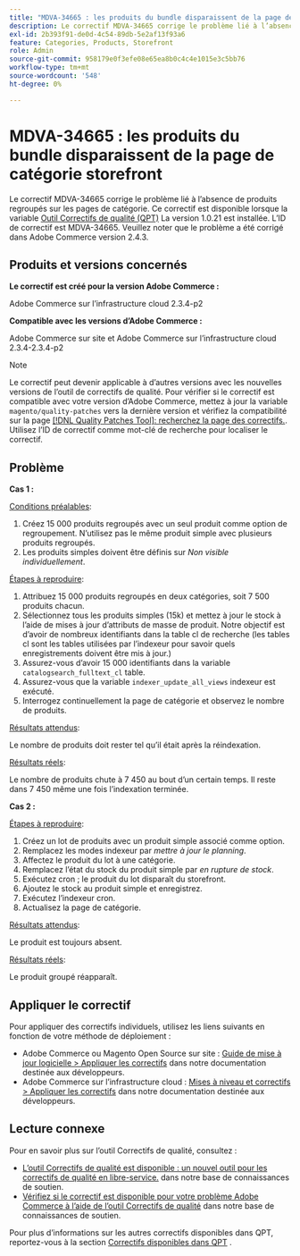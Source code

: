 ```yaml
---
title: "MDVA-34665 : les produits du bundle disparaissent de la page de catégorie storefront"
description: Le correctif MDVA-34665 corrige le problème lié à l’absence de produits regroupés sur les pages de catégorie. Ce correctif est disponible lorsque l’[outil de correctifs de qualité (QPT)](/help/announcements/adobe-commerce-announcements/magento-quality-patches-released-new-tool-to-self-serve-quality-patches.md) 1.0.21 est installé. L’ID de correctif est MDVA-34665. Veuillez noter que le problème a été corrigé dans Adobe Commerce version 2.4.3.
exl-id: 2b393f91-de0d-4c54-89db-5e2af13f93a6
feature: Categories, Products, Storefront
role: Admin
source-git-commit: 958179e0f3efe08e65ea8b0c4c4e1015e3c5bb76
workflow-type: tm+mt
source-wordcount: '548'
ht-degree: 0%

---
```


# MDVA-34665 : les produits du bundle disparaissent de la page de catégorie storefront

Le correctif MDVA-34665 corrige le problème lié à l’absence de produits regroupés sur les pages de catégorie. Ce correctif est disponible lorsque la variable [Outil Correctifs de qualité (QPT)](/help/announcements/adobe-commerce-announcements/magento-quality-patches-released-new-tool-to-self-serve-quality-patches.md) La version 1.0.21 est installée. L’ID de correctif est MDVA-34665. Veuillez noter que le problème a été corrigé dans Adobe Commerce version 2.4.3.

## Produits et versions concernés

**Le correctif est créé pour la version Adobe Commerce :**

Adobe Commerce sur l’infrastructure cloud 2.3.4-p2

**Compatible avec les versions d’Adobe Commerce :**

Adobe Commerce sur site et Adobe Commerce sur l’infrastructure cloud 2.3.4-2.3.4-p2

>[!NOTE]
>
>Le correctif peut devenir applicable à d’autres versions avec les nouvelles versions de l’outil de correctifs de qualité. Pour vérifier si le correctif est compatible avec votre version d’Adobe Commerce, mettez à jour la variable `magento/quality-patches` vers la dernière version et vérifiez la compatibilité sur la page [[!DNL Quality Patches Tool]: recherchez la page des correctifs.](https://devdocs.magento.com/quality-patches/tool.html#patch-grid). Utilisez l’ID de correctif comme mot-clé de recherche pour localiser le correctif.

## Problème

**Cas 1 :**

<u>Conditions préalables</u>:

1. Créez 15 000 produits regroupés avec un seul produit comme option de regroupement. N’utilisez pas le même produit simple avec plusieurs produits regroupés.
1. Les produits simples doivent être définis sur *Non visible individuellement*.

<u>Étapes à reproduire</u>:

1. Attribuez 15 000 produits regroupés en deux catégories, soit 7 500 produits chacun.
1. Sélectionnez tous les produits simples (15k) et mettez à jour le stock à l’aide de mises à jour d’attributs de masse de produit. Notre objectif est d’avoir de nombreux identifiants dans la table cl de recherche (les tables cl sont les tables utilisées par l’indexeur pour savoir quels enregistrements doivent être mis à jour.)
1. Assurez-vous d’avoir 15 000 identifiants dans la variable `catalogsearch_fulltext_cl` table.
1. Assurez-vous que la variable `indexer_update_all_views` indexeur est exécuté.
1. Interrogez continuellement la page de catégorie et observez le nombre de produits.

<u>Résultats attendus</u>:

Le nombre de produits doit rester tel qu’il était après la réindexation.

<u>Résultats réels</u>:

Le nombre de produits chute à 7 450 au bout d’un certain temps. Il reste dans 7 450 même une fois l’indexation terminée.

**Cas 2 :**

<u>Étapes à reproduire</u>:

1. Créez un lot de produits avec un produit simple associé comme option.
1. Remplacez les modes indexeur par *mettre à jour le planning*.
1. Affectez le produit du lot à une catégorie.
1. Remplacez l’état du stock du produit simple par *en rupture de stock*.
1. Exécutez cron ; le produit du lot disparaît du storefront.
1. Ajoutez le stock au produit simple et enregistrez.
1. Exécutez l’indexeur cron.
1. Actualisez la page de catégorie.

<u>Résultats attendus</u>:

Le produit est toujours absent.

<u>Résultats réels</u>:

Le produit groupé réapparaît.

## Appliquer le correctif

Pour appliquer des correctifs individuels, utilisez les liens suivants en fonction de votre méthode de déploiement :

* Adobe Commerce ou Magento Open Source sur site : [Guide de mise à jour logicielle > Appliquer les correctifs](https://devdocs.magento.com/guides/v2.4/comp-mgr/patching/mqp.html) dans notre documentation destinée aux développeurs.
* Adobe Commerce sur l’infrastructure cloud : [Mises à niveau et correctifs > Appliquer les correctifs](https://devdocs.magento.com/cloud/project/project-patch.html) dans notre documentation destinée aux développeurs.

## Lecture connexe

Pour en savoir plus sur l’outil Correctifs de qualité, consultez :

* [L’outil Correctifs de qualité est disponible : un nouvel outil pour les correctifs de qualité en libre-service.](/help/announcements/adobe-commerce-announcements/magento-quality-patches-released-new-tool-to-self-serve-quality-patches.md) dans notre base de connaissances de soutien.
* [Vérifiez si le correctif est disponible pour votre problème Adobe Commerce à l’aide de l’outil Correctifs de qualité](/help/support-tools/patches-available-in-qpt-tool/check-patch-for-magento-issue-with-magento-quality-patches.md) dans notre base de connaissances de soutien.

Pour plus d’informations sur les autres correctifs disponibles dans QPT, reportez-vous à la section [Correctifs disponibles dans QPT](https://support.magento.com/hc/en-us/sections/360010506631-Patches-available-in-MQP-tool-) .
